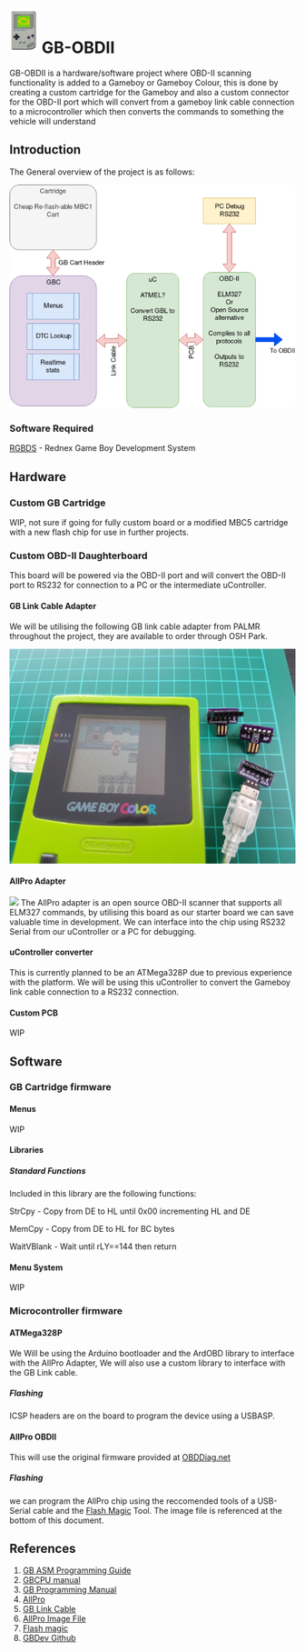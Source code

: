 

# <img src="https://raw.githubusercontent.com/blitztide/GB-OBDII/master/gameboy.png" width="50" height="80">  GB-OBDII

GB-OBDII is a hardware/software project where OBD-II scanning functionality is added to a Gameboy or Gameboy Colour, this is done by creating a custom cartridge for the Gameboy and also a custom connector for the OBD-II port which will convert from a gameboy link cable connection to a microcontroller which then converts the commands to something the vehicle will understand

## Introduction
The General overview of the project is as follows:

<img src="https://raw.githubusercontent.com/blitztide/GB-OBDII/master/Block%20Diagram.png">

### Software Required
[RGBDS](https://github.com/rednex/rgbds) - Rednex Game Boy Development System

## Hardware

### Custom GB Cartridge
WIP, not sure if going for fully custom board or a modified MBC5 cartridge with a new flash chip for use in further projects.

### Custom OBD-II Daughterboard
This board will be powered via the OBD-II port and will convert the OBD-II port to RS232 for connection to a PC or the intermediate uController.

#### GB Link Cable Adapter
We will be utilising the following GB link cable adapter from PALMR throughout the project, they are available to order through OSH Park.

<img src="https://raw.githubusercontent.com/Palmr/gb-link-cable/master/images/with-headers.jpg">

#### AllPro Adapter

<img src="http://www.obddiag.net/images/allpro/AllPro.png">
The AllPro adapter is an open source OBD-II scanner that supports all ELM327 commands, by utilising this board as our starter board we can save valuable time in development. We can interface into the chip using RS232 Serial from our uController or a PC for debugging.

#### uController converter
This is currently planned to be an ATMega328P due to previous experience with the platform.
We will be using this uController to convert the Gameboy link cable connection to a RS232 connection.

#### Custom PCB
WIP

## Software

### GB Cartridge firmware
#### Menus
WIP
#### Libraries
##### Standard Functions
Included in this library are the following functions:

StrCpy - Copy from DE to HL until 0x00 incrementing HL and DE

MemCpy - Copy from DE to HL for BC bytes

WaitVBlank - Wait until rLY==144 then return

#### Menu System
WIP

### Microcontroller firmware
#### ATMega328P
We Will be using the Arduino bootloader and the ArdOBD library to interface with the AllPro Adapter, We will also use a custom library to interface with the GB Link cable.
##### Flashing
ICSP headers are on the board to program the device using a USBASP.
#### AllPro OBDII
This will use the original firmware provided at [OBDDiag.net](http://www.obddiag.net/allpro.html)
##### Flashing
we can program the AllPro chip using the reccomended tools of a USB-Serial cable and the [Flash Magic](http://www.flashmagictool.com/) Tool. The image file is referenced at the bottom of this document.

## References
1. [GB ASM Programming Guide](https://eldred.fr/gb-asm-tutorial/index.html)
2. [GBCPU manual](http://marc.rawer.de/Gameboy/Docs/GBCPUman.pdf)
3. [GB Programming Manual](http://www.chrisantonellis.com/files/gameboy/gb-programming-manual.pdf)
4. [AllPro](http://www.obddiag.net/allpro.html)
5. [GB Link Cable](https://github.com/Palmr/gb-link-cable)
5. [AllPro Image File](http://www.obddiag.net/allpro/allpro-hex.zip)
6. [Flash magic](http://www.flashmagictool.com/)
7. [GBDev Github](https://github.com/gbdev/awesome-gbdev)
